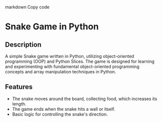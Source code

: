 
markdown
Copy code
# Snake Game in Python

## Description

A simple Snake game written in Python, utilizing object-oriented programming (OOP) and Python Slices. The game is designed for learning and experimenting with fundamental object-oriented programming concepts and array manipulation techniques in Python.

## Features

- The snake moves around the board, collecting food, which increases its length.
- The game ends when the snake hits a wall or itself.
- Basic logic for controlling the snake's direction.